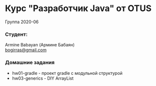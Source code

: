 ﻿# Курс "Разработчик Java" от OTUS

Группа 2020-06

### Студент:
Armine Babayan (Армине Бабаян)<br>
bogirras@gmail.com

### Домашние задания
- hw01-gradle - проект gradle с модульной структурой
- hw03-generics - DIY ArrayList
